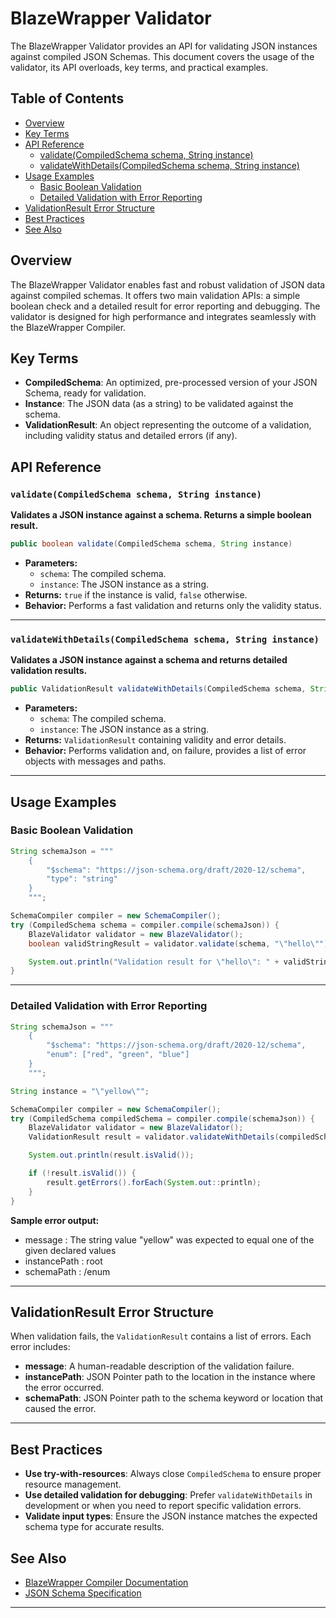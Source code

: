 # BlazeWrapper Validator

The BlazeWrapper Validator provides an API for validating JSON instances against compiled JSON Schemas. This document covers the usage of the validator, its API overloads, key terms, and practical examples.

## Table of Contents

- [Overview](#overview)
- [Key Terms](#key-terms)
- [API Reference](#api-reference)
  - [validate(CompiledSchema schema, String instance)](#validatecompiledschema-schema-string-instance)
  - [validateWithDetails(CompiledSchema schema, String instance)](#validatewithdetailscompiledschema-schema-string-instance)
- [Usage Examples](#usage-examples)
  - [Basic Boolean Validation](#basic-boolean-validation)
  - [Detailed Validation with Error Reporting](#detailed-validation-with-error-reporting)
- [ValidationResult Error Structure](#validationresult-error-structure)
- [Best Practices](#best-practices)
- [See Also](#see-also)

## Overview

The BlazeWrapper Validator enables fast and robust validation of JSON data against compiled schemas. It offers two main validation APIs: a simple boolean check and a detailed result for error reporting and debugging. The validator is designed for high performance and integrates seamlessly with the BlazeWrapper Compiler.

## Key Terms

- **CompiledSchema**: An optimized, pre-processed version of your JSON Schema, ready for validation.
- **Instance**: The JSON data (as a string) to be validated against the schema.
- **ValidationResult**: An object representing the outcome of a validation, including validity status and detailed errors (if any).

## API Reference

### `validate(CompiledSchema schema, String instance)`

**Validates a JSON instance against a schema. Returns a simple boolean result.**
```java
public boolean validate(CompiledSchema schema, String instance)
```
- **Parameters:**
  - `schema`: The compiled schema.
  - `instance`: The JSON instance as a string.
- **Returns:** `true` if the instance is valid, `false` otherwise.
- **Behavior:** Performs a fast validation and returns only the validity status.

---

### `validateWithDetails(CompiledSchema schema, String instance)`

**Validates a JSON instance against a schema and returns detailed validation results.**
```java
public ValidationResult validateWithDetails(CompiledSchema schema, String instance)
```

- **Parameters:**
  - `schema`: The compiled schema.
  - `instance`: The JSON instance as a string.
- **Returns:** `ValidationResult` containing validity and error details.
- **Behavior:** Performs validation and, on failure, provides a list of error objects with messages and paths.

---

## Usage Examples

### Basic Boolean Validation
```java
String schemaJson = """
    {
        "$schema": "https://json-schema.org/draft/2020-12/schema",
        "type": "string"
    }
    """;

SchemaCompiler compiler = new SchemaCompiler();
try (CompiledSchema schema = compiler.compile(schemaJson)) {
    BlazeValidator validator = new BlazeValidator();
    boolean validStringResult = validator.validate(schema, "\"hello\"");

    System.out.println("Validation result for \"hello\": " + validStringResult);
}
```

---

### Detailed Validation with Error Reporting
```java
String schemaJson = """
    {
        "$schema": "https://json-schema.org/draft/2020-12/schema",
        "enum": ["red", "green", "blue"]
    }
    """;

String instance = "\"yellow\"";

SchemaCompiler compiler = new SchemaCompiler();
try (CompiledSchema compiledSchema = compiler.compile(schemaJson)) {
    BlazeValidator validator = new BlazeValidator();
    ValidationResult result = validator.validateWithDetails(compiledSchema, instance);

    System.out.println(result.isValid());

    if (!result.isValid()) {
        result.getErrors().forEach(System.out::println);
    }
}
```

**Sample error output:**
- message : The string value "yellow" was expected to equal one of the given declared values
- instancePath : root
- schemaPath : /enum

---

## ValidationResult Error Structure

When validation fails, the `ValidationResult` contains a list of errors. Each error includes:
- **message**: A human-readable description of the validation failure.
- **instancePath**: JSON Pointer path to the location in the instance where the error occurred.
- **schemaPath**: JSON Pointer path to the schema keyword or location that caused the error.

---

## Best Practices

- **Use try-with-resources**: Always close `CompiledSchema` to ensure proper resource management.
- **Use detailed validation for debugging**: Prefer `validateWithDetails` in development or when you need to report specific validation errors.
- **Validate input types**: Ensure the JSON instance matches the expected schema type for accurate results.

## See Also

- [BlazeWrapper Compiler Documentation](./Compiler.md)
- [JSON Schema Specification](https://json-schema.org/specification.html)

---
